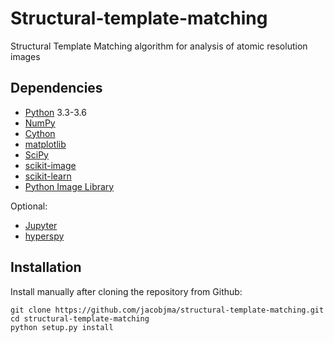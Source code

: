 # Structural-template-matching

Structural Template Matching algorithm for analysis of atomic resolution images

## Dependencies
* [Python](http://www.python.org/) 3.3-3.6
* [NumPy](http://docs.scipy.org/doc/numpy/reference/)
* [Cython](http://cython.org/)
* [matplotlib](http://matplotlib.org/)
* [SciPy](https://www.scipy.org/)
* [scikit-image](http://scikit-image.org/)
* [scikit-learn](http://scikit-learn.org/stable/)
* [Python Image Library](https://pillow.readthedocs.io/en/5.0.0/)

Optional:
* [Jupyter](http://jupyter.org/)
* [hyperspy](http://hyperspy.org/)

## Installation
Install manually after cloning the repository from Github:

    git clone https://github.com/jacobjma/structural-template-matching.git
    cd structural-template-matching
    python setup.py install
